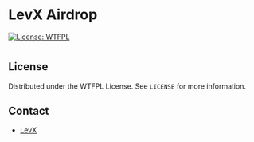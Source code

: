 # LevX Airdrop

[![License: WTFPL](http://www.wtfpl.net/wp-content/uploads/2012/12/wtfpl-badge-3.png)](http://www.wtfpl.net/)

#
## License

Distributed under the WTFPL License. See `LICENSE` for more information.

## Contact

* [LevX](https://twitter.com/LevxApp/)
